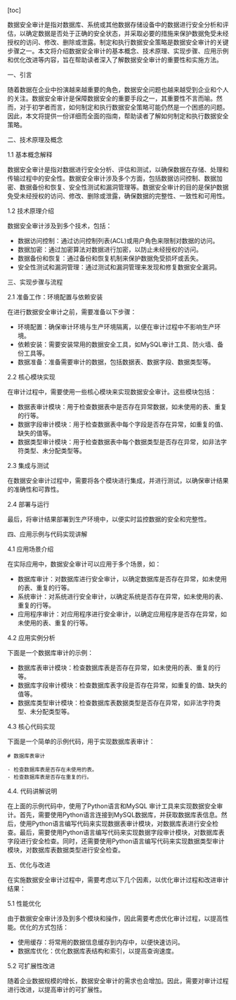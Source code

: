 
[toc]                    
                
                
数据安全审计是指对数据库、系统或其他数据存储设备中的数据进行安全分析和评估，以确定数据是否处于正确的安全状态，并采取必要的措施来保护数据免受未经授权的访问、修改、删除或泄露。制定和执行数据安全策略是数据安全审计的关键步骤之一。本文将介绍数据安全审计的基本概念、技术原理、实现步骤、应用示例和优化改进等内容，旨在帮助读者深入了解数据安全审计的重要性和实施方法。

一、引言

随着数据在企业中扮演越来越重要的角色，数据安全问题也越来越受到企业和个人的关注。数据安全审计是保障数据安全的重要手段之一，其重要性不言而喻。然而，对于初学者而言，如何制定和执行数据安全策略可能仍然是一个困惑的问题。因此，本文将提供一份详细而全面的指南，帮助读者了解如何制定和执行数据安全策略。

二、技术原理及概念

1.1 基本概念解释

数据安全审计是指对数据进行安全分析、评估和测试，以确保数据在存储、处理和传输过程中的安全性。数据安全审计涉及多个方面，包括数据访问控制、数据加密、数据备份和恢复、安全性测试和漏洞管理等。数据安全审计的目的是保护数据免受未经授权的访问、修改、删除或泄露，确保数据的完整性、一致性和可用性。

1.2 技术原理介绍

数据安全审计涉及到多个技术，包括：

- 数据访问控制：通过访问控制列表(ACL)或用户角色来限制对数据的访问。
- 数据加密：通过加密算法对数据进行加密，以防止未经授权的访问。
- 数据备份和恢复：通过备份和恢复机制来保护数据免受损坏或丢失。
- 安全性测试和漏洞管理：通过测试和漏洞管理来发现和修复数据安全漏洞。

三、实现步骤与流程

2.1 准备工作：环境配置与依赖安装

在进行数据安全审计之前，需要准备以下步骤：

- 环境配置：确保审计环境与生产环境隔离，以便在审计过程中不影响生产环境。
- 依赖安装：需要安装常用的数据安全工具，如MySQL审计工具、防火墙、备份工具等。
- 数据准备：准备需要审计的数据，包括数据表、数据字段、数据类型等。

2.2 核心模块实现

在审计过程中，需要使用一些核心模块来实现数据安全审计。这些模块包括：

- 数据表审计模块：用于检查数据表中是否存在异常数据，如未使用的表、重复的行等。
- 数据字段审计模块：用于检查数据表中每个字段是否存在异常，如重复的值、缺失的值等。
- 数据类型审计模块：用于检查数据表中每个数据类型是否存在异常，如非法字符类型、未分配类型等。

2.3 集成与测试

在数据安全审计过程中，需要将各个模块进行集成，并进行测试，以确保审计结果的准确性和可靠性。

2.4 部署与运行

最后，将审计结果部署到生产环境中，以便实时监控数据的安全和完整性。

四、应用示例与代码实现讲解

4.1 应用场景介绍

在实际应用中，数据安全审计可以应用于多个场景，如：

- 数据库审计：对数据库进行安全审计，以确定数据库是否存在异常，如未使用的表、重复的行等。
- 系统审计：对系统进行安全审计，以确定系统是否存在异常，如未使用的表、重复的行等。
- 应用程序审计：对应用程序进行安全审计，以确定应用程序是否存在异常，如未使用的表、重复的行等。

4.2 应用实例分析

下面是一个数据库审计的示例：

- 数据库表审计模块：检查数据库表是否存在异常，如未使用的表、重复的行等。
- 数据库字段审计模块：检查数据库表字段是否存在异常，如重复的值、缺失的值等。
- 数据库类型审计模块：检查数据库表数据类型是否存在异常，如非法字符类型、未分配类型等。

4.3 核心代码实现

下面是一个简单的示例代码，用于实现数据库表审计：

```
# 数据库表审计

- 检查数据库表是否存在未使用的表。
- 检查数据库表是否存在重复的行。

```

4.4. 代码讲解说明

在上面的示例代码中，使用了Python语言和MySQL 审计工具来实现数据安全审计。首先，需要使用Python语言连接到MySQL数据库，并获取数据库表信息。然后，使用Python语言编写代码来实现数据表审计模块，对数据库表进行安全检查。最后，需要使用Python语言编写代码来实现数据字段审计模块，对数据库表字段进行安全检查。同时，还需要使用Python语言编写代码来实现数据类型审计模块，对数据库表数据类型进行安全检查。

五、优化与改进

在实施数据安全审计过程中，需要考虑以下几个因素，以优化审计过程和改进审计结果：

5.1 性能优化

由于数据安全审计涉及到多个模块和操作，因此需要考虑优化审计过程，以提高性能。优化的方式包括：

- 使用缓存：将常用的数据信息缓存到内存中，以便快速访问。
- 数据库优化：优化数据库表结构和索引，以提高查询速度。

5.2 可扩展性改进

随着企业数据规模的增长，数据安全审计的需求也会增加。因此，需要对审计过程进行改进，以提高审计的可扩展性。


